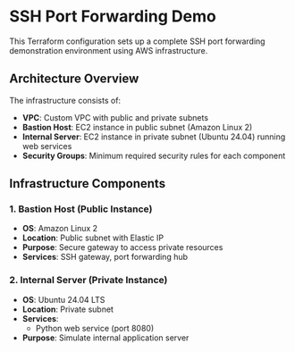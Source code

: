 # SSH Port Forwarding Demo

This Terraform configuration sets up a complete SSH port forwarding demonstration environment using AWS infrastructure.

## Architecture Overview

The infrastructure consists of:

- **VPC**: Custom VPC with public and private subnets
- **Bastion Host**: EC2 instance in public subnet (Amazon Linux 2)
- **Internal Server**: EC2 instance in private subnet (Ubuntu 24.04) running web services
- **Security Groups**: Minimum required security rules for each component

## Infrastructure Components

### 1. Bastion Host (Public Instance)
- **OS**: Amazon Linux 2
- **Location**: Public subnet with Elastic IP
- **Purpose**: Secure gateway to access private resources
- **Services**: SSH gateway, port forwarding hub

### 2. Internal Server (Private Instance)
- **OS**: Ubuntu 24.04 LTS
- **Location**: Private subnet
- **Services**: 
  - Python web service (port 8080)
- **Purpose**: Simulate internal application server
